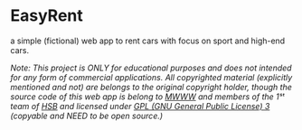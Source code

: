# EasyRent

a simple (fictional) web app to rent cars with focus on sport and high-end cars.

_Note: This project is ONLY for educational purposes and does not intended for any form of commercial applications. All copyrighted material (explicitly mentioned and not) are belongs to the original copyright holder, though the source code of this web app is belong to [MWWW](https://github.com/mwww) and members of the 1ˢᵗ team of [HSB](https://harisenin.com) and licensed under [GPL (GNU General Public License) 3](https://raw.githubusercontent.com/mwww/EasyRent/dev/LICENSE) (copyable and NEED to be open source.)_
